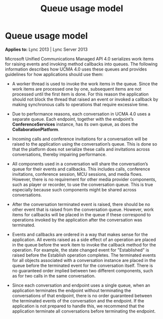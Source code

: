 ﻿---
title: Queue usage model
TOCTitle: Queue usage model
ms:assetid: 7179d835-5fe3-4703-8b40-0245fd6ccea0
ms:mtpsurl: https://msdn.microsoft.com/library/Dn466081(v=office.15)
ms:contentKeyID: 57103169
ms.date: 07/25/2014
mtps_version: v=office.15
---

# Queue usage model


**Applies to:** Lync 2013 | Lync Server 2013

Microsoft Unified Communications Managed API 4.0 serializes work items for raising events and invoking method callbacks into queues. The following information describes how UCMA 4.0 uses these queues and provides guidelines for how applications should use them:

  - A worker thread is used to invoke the work items in the queue. Since the work items are processed one by one, subsequent items are not processed until the first item is done. For this reason the application should not block the thread that raised an event or invoked a callback by making synchronous calls to operations that require excessive time.

  - Due to performance reasons, each conversation in UCMA 4.0 uses a separate queue. Each endpoint, together with the endpoint’s **ConferenceServices** instance, has its own queue, as does the **CollaborationPlatform**.

  - Incoming calls and conference invitations for a conversation will be raised to the application using the conversation’s queue. This is done so that the platform does not serialize these calls and invitations across conversations, thereby impairing performance.

  - All components used in a conversation will share the conversation’s queue for their events and callbacks. This includes calls, conference invitations, conference session, MCU sessions, and media flows. However, there is no requirement for other media provider components, such as player or recorder, to use the conversation queue. This is true especially because such components might be shared across conversations.

  - After the conversation terminated event is raised, there should be no other event that is raised from the conversation queue. However, work items for callbacks will be placed in the queue if these correspond to operations invoked by the application after the conversation was terminated.

  - Events and callbacks are ordered in a way that makes sense for the application. All events raised as a side effect of an operation are placed in the queue before the work item to invoke the callback method for the operation. For example, the state changed event for "Established" is raised before the Establish operation completes. The terminated events for all objects associated with a conversation instance are placed in the queue before the terminated event for the conversation itself. There is no guaranteed order implied between two different components, such as for two calls in the same conversation.

  - Since each conversation and endpoint uses a single queue, when an application terminates the endpoint without terminating the conversations of that endpoint, there is no order guaranteed between the terminated events of the conversation and the endpoint. If the application is not prepared to handle this, we recommend that the application terminate all conversations before terminating the endpoint.

